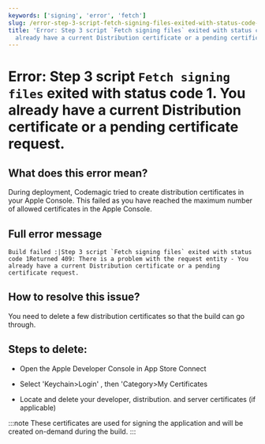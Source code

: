 ```yaml
---
keywords: ['signing', 'error', 'fetch']
slug: /error-step-3-script-fetch-signing-files-exited-with-status-code-1-you-already-have-a-current-distribution-certificate-or-a-pending-certificate-request
title: 'Error: Step 3 script `Fetch signing files` exited with status code 1. You
  already have a current Distribution certificate or a pending certificate request.'
---
```

# Error: Step 3 script `Fetch signing files` exited with status code 1. You already have a current Distribution certificate or a pending certificate request.

## What does this error mean?
During deployment, Codemagic tried to create distribution certificates in your Apple Console. This failed as you have reached the maximum number of allowed certificates in the Apple Console.

## Full error message

```
Build failed :|Step 3 script `Fetch signing files` exited with status code 1Returned 409: There is a problem with the request entity - You already have a current Distribution certificate or a pending certificate request.
```
## How to resolve this issue?
You need to delete a few distribution certificates so that the build can go through.​

## Steps to delete:

- Open the Apple Developer Console in App Store Connect

- Select 'Keychain&gt;Login' , then 'Category&gt;My Certificates

- Locate and delete your developer, distribution. and server certificates (if applicable)

:::note 
These certificates are used for signing the application and will be created on-demand during the build.
:::